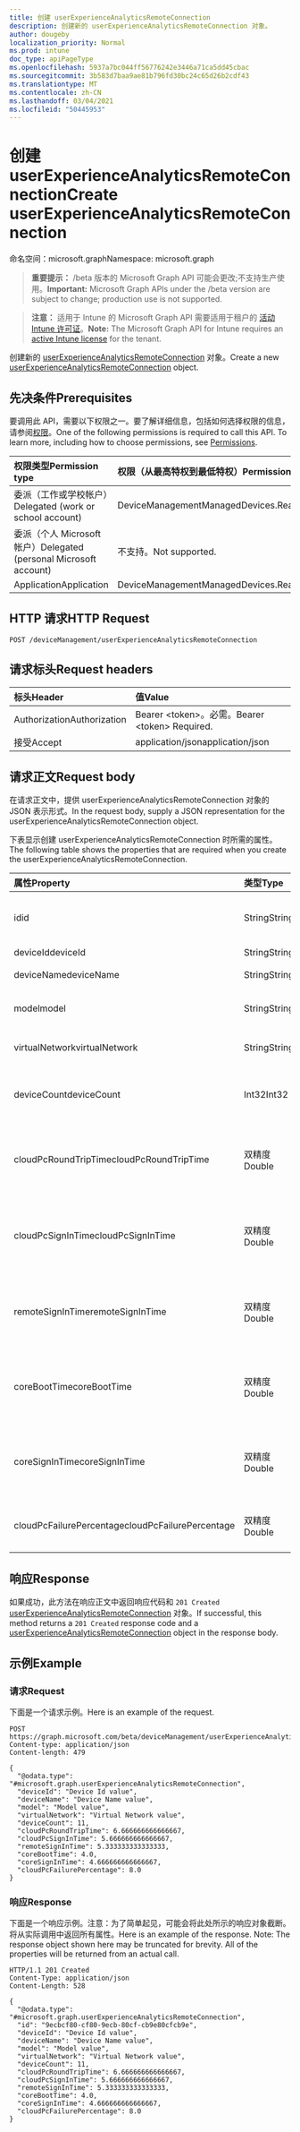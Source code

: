```yaml
---
title: 创建 userExperienceAnalyticsRemoteConnection
description: 创建新的 userExperienceAnalyticsRemoteConnection 对象。
author: dougeby
localization_priority: Normal
ms.prod: intune
doc_type: apiPageType
ms.openlocfilehash: 5937a7bc044ff56776242e3446a71ca5dd45cbac
ms.sourcegitcommit: 3b583d7baa9ae81b796fd30bc24c65d26b2cdf43
ms.translationtype: MT
ms.contentlocale: zh-CN
ms.lasthandoff: 03/04/2021
ms.locfileid: "50445953"
---
```

# <a name="create-userexperienceanalyticsremoteconnection"></a><span data-ttu-id="d5900-103">创建 userExperienceAnalyticsRemoteConnection</span><span class="sxs-lookup"><span data-stu-id="d5900-103">Create userExperienceAnalyticsRemoteConnection</span></span>

<span data-ttu-id="d5900-104">命名空间：microsoft.graph</span><span class="sxs-lookup"><span data-stu-id="d5900-104">Namespace: microsoft.graph</span></span>

> <span data-ttu-id="d5900-105">**重要提示：** /beta 版本的 Microsoft Graph API 可能会更改;不支持生产使用。</span><span class="sxs-lookup"><span data-stu-id="d5900-105">**Important:** Microsoft Graph APIs under the /beta version are subject to change; production use is not supported.</span></span>

> <span data-ttu-id="d5900-106">**注意：** 适用于 Intune 的 Microsoft Graph API 需要适用于租户的 [活动 Intune 许可证](https://go.microsoft.com/fwlink/?linkid=839381)。</span><span class="sxs-lookup"><span data-stu-id="d5900-106">**Note:** The Microsoft Graph API for Intune requires an [active Intune license](https://go.microsoft.com/fwlink/?linkid=839381) for the tenant.</span></span>

<span data-ttu-id="d5900-107">创建新的 [userExperienceAnalyticsRemoteConnection](../resources/intune-devices-userexperienceanalyticsremoteconnection.md) 对象。</span><span class="sxs-lookup"><span data-stu-id="d5900-107">Create a new [userExperienceAnalyticsRemoteConnection](../resources/intune-devices-userexperienceanalyticsremoteconnection.md) object.</span></span>

## <a name="prerequisites"></a><span data-ttu-id="d5900-108">先决条件</span><span class="sxs-lookup"><span data-stu-id="d5900-108">Prerequisites</span></span>
<span data-ttu-id="d5900-p101">要调用此 API，需要以下权限之一。要了解详细信息，包括如何选择权限的信息，请参阅[权限](/graph/permissions-reference)。</span><span class="sxs-lookup"><span data-stu-id="d5900-p101">One of the following permissions is required to call this API. To learn more, including how to choose permissions, see [Permissions](/graph/permissions-reference).</span></span>

|<span data-ttu-id="d5900-111">权限类型</span><span class="sxs-lookup"><span data-stu-id="d5900-111">Permission type</span></span>|<span data-ttu-id="d5900-112">权限（从最高特权到最低特权）</span><span class="sxs-lookup"><span data-stu-id="d5900-112">Permissions (from most to least privileged)</span></span>|
|:---|:---|
|<span data-ttu-id="d5900-113">委派（工作或学校帐户）</span><span class="sxs-lookup"><span data-stu-id="d5900-113">Delegated (work or school account)</span></span>|<span data-ttu-id="d5900-114">DeviceManagementManagedDevices.ReadWrite.All</span><span class="sxs-lookup"><span data-stu-id="d5900-114">DeviceManagementManagedDevices.ReadWrite.All</span></span>|
|<span data-ttu-id="d5900-115">委派（个人 Microsoft 帐户）</span><span class="sxs-lookup"><span data-stu-id="d5900-115">Delegated (personal Microsoft account)</span></span>|<span data-ttu-id="d5900-116">不支持。</span><span class="sxs-lookup"><span data-stu-id="d5900-116">Not supported.</span></span>|
|<span data-ttu-id="d5900-117">Application</span><span class="sxs-lookup"><span data-stu-id="d5900-117">Application</span></span>|<span data-ttu-id="d5900-118">DeviceManagementManagedDevices.ReadWrite.All</span><span class="sxs-lookup"><span data-stu-id="d5900-118">DeviceManagementManagedDevices.ReadWrite.All</span></span>|

## <a name="http-request"></a><span data-ttu-id="d5900-119">HTTP 请求</span><span class="sxs-lookup"><span data-stu-id="d5900-119">HTTP Request</span></span>
<!-- {
  "blockType": "ignored"
}
-->
``` http
POST /deviceManagement/userExperienceAnalyticsRemoteConnection
```

## <a name="request-headers"></a><span data-ttu-id="d5900-120">请求标头</span><span class="sxs-lookup"><span data-stu-id="d5900-120">Request headers</span></span>
|<span data-ttu-id="d5900-121">标头</span><span class="sxs-lookup"><span data-stu-id="d5900-121">Header</span></span>|<span data-ttu-id="d5900-122">值</span><span class="sxs-lookup"><span data-stu-id="d5900-122">Value</span></span>|
|:---|:---|
|<span data-ttu-id="d5900-123">Authorization</span><span class="sxs-lookup"><span data-stu-id="d5900-123">Authorization</span></span>|<span data-ttu-id="d5900-124">Bearer &lt;token&gt;。必需。</span><span class="sxs-lookup"><span data-stu-id="d5900-124">Bearer &lt;token&gt; Required.</span></span>|
|<span data-ttu-id="d5900-125">接受</span><span class="sxs-lookup"><span data-stu-id="d5900-125">Accept</span></span>|<span data-ttu-id="d5900-126">application/json</span><span class="sxs-lookup"><span data-stu-id="d5900-126">application/json</span></span>|

## <a name="request-body"></a><span data-ttu-id="d5900-127">请求正文</span><span class="sxs-lookup"><span data-stu-id="d5900-127">Request body</span></span>
<span data-ttu-id="d5900-128">在请求正文中，提供 userExperienceAnalyticsRemoteConnection 对象的 JSON 表示形式。</span><span class="sxs-lookup"><span data-stu-id="d5900-128">In the request body, supply a JSON representation for the userExperienceAnalyticsRemoteConnection object.</span></span>

<span data-ttu-id="d5900-129">下表显示创建 userExperienceAnalyticsRemoteConnection 时所需的属性。</span><span class="sxs-lookup"><span data-stu-id="d5900-129">The following table shows the properties that are required when you create the userExperienceAnalyticsRemoteConnection.</span></span>

|<span data-ttu-id="d5900-130">属性</span><span class="sxs-lookup"><span data-stu-id="d5900-130">Property</span></span>|<span data-ttu-id="d5900-131">类型</span><span class="sxs-lookup"><span data-stu-id="d5900-131">Type</span></span>|<span data-ttu-id="d5900-132">说明</span><span class="sxs-lookup"><span data-stu-id="d5900-132">Description</span></span>|
|:---|:---|:---|
|<span data-ttu-id="d5900-133">id</span><span class="sxs-lookup"><span data-stu-id="d5900-133">id</span></span>|<span data-ttu-id="d5900-134">String</span><span class="sxs-lookup"><span data-stu-id="d5900-134">String</span></span>|<span data-ttu-id="d5900-135">用户体验分析远程连接实体的唯一标识符。</span><span class="sxs-lookup"><span data-stu-id="d5900-135">The unique identifier of the user experience analytics remote connection entity.</span></span>|
|<span data-ttu-id="d5900-136">deviceId</span><span class="sxs-lookup"><span data-stu-id="d5900-136">deviceId</span></span>|<span data-ttu-id="d5900-137">String</span><span class="sxs-lookup"><span data-stu-id="d5900-137">String</span></span>|<span data-ttu-id="d5900-138">设备的 ID。</span><span class="sxs-lookup"><span data-stu-id="d5900-138">The id of the device.</span></span>|
|<span data-ttu-id="d5900-139">deviceName</span><span class="sxs-lookup"><span data-stu-id="d5900-139">deviceName</span></span>|<span data-ttu-id="d5900-140">String</span><span class="sxs-lookup"><span data-stu-id="d5900-140">String</span></span>|<span data-ttu-id="d5900-141">设备的名称。</span><span class="sxs-lookup"><span data-stu-id="d5900-141">The name of the device.</span></span>|
|<span data-ttu-id="d5900-142">model</span><span class="sxs-lookup"><span data-stu-id="d5900-142">model</span></span>|<span data-ttu-id="d5900-143">String</span><span class="sxs-lookup"><span data-stu-id="d5900-143">String</span></span>|<span data-ttu-id="d5900-144">用户体验分析设备模型。</span><span class="sxs-lookup"><span data-stu-id="d5900-144">The user experience analytics device model.</span></span>|
|<span data-ttu-id="d5900-145">virtualNetwork</span><span class="sxs-lookup"><span data-stu-id="d5900-145">virtualNetwork</span></span>|<span data-ttu-id="d5900-146">String</span><span class="sxs-lookup"><span data-stu-id="d5900-146">String</span></span>|<span data-ttu-id="d5900-147">用户体验分析虚拟网络。</span><span class="sxs-lookup"><span data-stu-id="d5900-147">The user experience analytics virtual network.</span></span>|
|<span data-ttu-id="d5900-148">deviceCount</span><span class="sxs-lookup"><span data-stu-id="d5900-148">deviceCount</span></span>|<span data-ttu-id="d5900-149">Int32</span><span class="sxs-lookup"><span data-stu-id="d5900-149">Int32</span></span>|<span data-ttu-id="d5900-150">远程连接计数。</span><span class="sxs-lookup"><span data-stu-id="d5900-150">The count of remote connection.</span></span> <span data-ttu-id="d5900-151">有效值为 0 到 2147483647</span><span class="sxs-lookup"><span data-stu-id="d5900-151">Valid values 0 to 2147483647</span></span>|
|<span data-ttu-id="d5900-152">cloudPcRoundTripTime</span><span class="sxs-lookup"><span data-stu-id="d5900-152">cloudPcRoundTripTime</span></span>|<span data-ttu-id="d5900-153">双精度</span><span class="sxs-lookup"><span data-stu-id="d5900-153">Double</span></span>|<span data-ttu-id="d5900-154">云电脑设备的舍入提示时间。</span><span class="sxs-lookup"><span data-stu-id="d5900-154">The round tip time of Cloud PC Device.</span></span> <span data-ttu-id="d5900-155">有效值为 0 到 1.79769313486232E+308</span><span class="sxs-lookup"><span data-stu-id="d5900-155">Valid values 0 to 1.79769313486232E+308</span></span>|
|<span data-ttu-id="d5900-156">cloudPcSignInTime</span><span class="sxs-lookup"><span data-stu-id="d5900-156">cloudPcSignInTime</span></span>|<span data-ttu-id="d5900-157">双精度</span><span class="sxs-lookup"><span data-stu-id="d5900-157">Double</span></span>|<span data-ttu-id="d5900-158">云电脑设备的登录时间。</span><span class="sxs-lookup"><span data-stu-id="d5900-158">The sign in time of Cloud PC Device.</span></span> <span data-ttu-id="d5900-159">有效值为 0 到 1.79769313486232E+308</span><span class="sxs-lookup"><span data-stu-id="d5900-159">Valid values 0 to 1.79769313486232E+308</span></span>|
|<span data-ttu-id="d5900-160">remoteSignInTime</span><span class="sxs-lookup"><span data-stu-id="d5900-160">remoteSignInTime</span></span>|<span data-ttu-id="d5900-161">双精度</span><span class="sxs-lookup"><span data-stu-id="d5900-161">Double</span></span>|<span data-ttu-id="d5900-162">云电脑设备的远程登录时间。</span><span class="sxs-lookup"><span data-stu-id="d5900-162">The remote sign in time of Cloud PC Device.</span></span> <span data-ttu-id="d5900-163">有效值为 0 到 1.79769313486232E+308</span><span class="sxs-lookup"><span data-stu-id="d5900-163">Valid values 0 to 1.79769313486232E+308</span></span>|
|<span data-ttu-id="d5900-164">coreBootTime</span><span class="sxs-lookup"><span data-stu-id="d5900-164">coreBootTime</span></span>|<span data-ttu-id="d5900-165">双精度</span><span class="sxs-lookup"><span data-stu-id="d5900-165">Double</span></span>|<span data-ttu-id="d5900-166">云电脑设备的核心启动时间。</span><span class="sxs-lookup"><span data-stu-id="d5900-166">The core boot time of Cloud PC Device.</span></span> <span data-ttu-id="d5900-167">有效值为 0 到 1.79769313486232E+308</span><span class="sxs-lookup"><span data-stu-id="d5900-167">Valid values 0 to 1.79769313486232E+308</span></span>|
|<span data-ttu-id="d5900-168">coreSignInTime</span><span class="sxs-lookup"><span data-stu-id="d5900-168">coreSignInTime</span></span>|<span data-ttu-id="d5900-169">双精度</span><span class="sxs-lookup"><span data-stu-id="d5900-169">Double</span></span>|<span data-ttu-id="d5900-170">云电脑设备的核心登录时间。</span><span class="sxs-lookup"><span data-stu-id="d5900-170">The core sign in time of Cloud PC Device.</span></span> <span data-ttu-id="d5900-171">有效值为 0 到 1.79769313486232E+308</span><span class="sxs-lookup"><span data-stu-id="d5900-171">Valid values 0 to 1.79769313486232E+308</span></span>|
|<span data-ttu-id="d5900-172">cloudPcFailurePercentage</span><span class="sxs-lookup"><span data-stu-id="d5900-172">cloudPcFailurePercentage</span></span>|<span data-ttu-id="d5900-173">双精度</span><span class="sxs-lookup"><span data-stu-id="d5900-173">Double</span></span>|<span data-ttu-id="d5900-174">云电脑设备的登录失败百分比。</span><span class="sxs-lookup"><span data-stu-id="d5900-174">The sign in failure percentage of Cloud PC Device.</span></span> <span data-ttu-id="d5900-175">有效值为 0 至 100</span><span class="sxs-lookup"><span data-stu-id="d5900-175">Valid values 0 to 100</span></span>|



## <a name="response"></a><span data-ttu-id="d5900-176">响应</span><span class="sxs-lookup"><span data-stu-id="d5900-176">Response</span></span>
<span data-ttu-id="d5900-177">如果成功，此方法在响应正文中返回响应代码和 `201 Created` [userExperienceAnalyticsRemoteConnection](../resources/intune-devices-userexperienceanalyticsremoteconnection.md) 对象。</span><span class="sxs-lookup"><span data-stu-id="d5900-177">If successful, this method returns a `201 Created` response code and a [userExperienceAnalyticsRemoteConnection](../resources/intune-devices-userexperienceanalyticsremoteconnection.md) object in the response body.</span></span>

## <a name="example"></a><span data-ttu-id="d5900-178">示例</span><span class="sxs-lookup"><span data-stu-id="d5900-178">Example</span></span>

### <a name="request"></a><span data-ttu-id="d5900-179">请求</span><span class="sxs-lookup"><span data-stu-id="d5900-179">Request</span></span>
<span data-ttu-id="d5900-180">下面是一个请求示例。</span><span class="sxs-lookup"><span data-stu-id="d5900-180">Here is an example of the request.</span></span>
``` http
POST https://graph.microsoft.com/beta/deviceManagement/userExperienceAnalyticsRemoteConnection
Content-type: application/json
Content-length: 479

{
  "@odata.type": "#microsoft.graph.userExperienceAnalyticsRemoteConnection",
  "deviceId": "Device Id value",
  "deviceName": "Device Name value",
  "model": "Model value",
  "virtualNetwork": "Virtual Network value",
  "deviceCount": 11,
  "cloudPcRoundTripTime": 6.666666666666667,
  "cloudPcSignInTime": 5.666666666666667,
  "remoteSignInTime": 5.333333333333333,
  "coreBootTime": 4.0,
  "coreSignInTime": 4.666666666666667,
  "cloudPcFailurePercentage": 8.0
}
```

### <a name="response"></a><span data-ttu-id="d5900-181">响应</span><span class="sxs-lookup"><span data-stu-id="d5900-181">Response</span></span>
<span data-ttu-id="d5900-p109">下面是一个响应示例。注意：为了简单起见，可能会将此处所示的响应对象截断。将从实际调用中返回所有属性。</span><span class="sxs-lookup"><span data-stu-id="d5900-p109">Here is an example of the response. Note: The response object shown here may be truncated for brevity. All of the properties will be returned from an actual call.</span></span>
``` http
HTTP/1.1 201 Created
Content-Type: application/json
Content-Length: 528

{
  "@odata.type": "#microsoft.graph.userExperienceAnalyticsRemoteConnection",
  "id": "9ecbcf80-cf80-9ecb-80cf-cb9e80cfcb9e",
  "deviceId": "Device Id value",
  "deviceName": "Device Name value",
  "model": "Model value",
  "virtualNetwork": "Virtual Network value",
  "deviceCount": 11,
  "cloudPcRoundTripTime": 6.666666666666667,
  "cloudPcSignInTime": 5.666666666666667,
  "remoteSignInTime": 5.333333333333333,
  "coreBootTime": 4.0,
  "coreSignInTime": 4.666666666666667,
  "cloudPcFailurePercentage": 8.0
}
```




